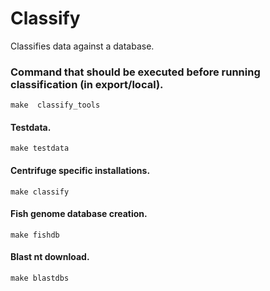 # Classify

Classifies data against a database.

### Command that should be executed before running classification (in export/local).

    make  classify_tools


#### Testdata.

    make testdata

#### Centrifuge specific installations.

    make classify


#### Fish genome database creation.

    make fishdb


#### Blast nt download.

    make blastdbs





